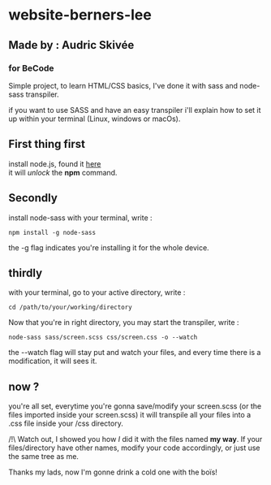 # website-berners-lee
## Made by : Audric Skivée
### for BeCode

Simple project, to learn HTML/CSS basics, I've done it with sass and node-sass transpiler.

if you want to use SASS and have an easy transpiler i'll explain how to set it up within your terminal (Linux, windows or macOs).

## First thing first

install node.js, found it [here](https://nodejs.org/en/)  
it will *unlock* the __npm__ command.

## Secondly

install node-sass with your terminal, write :  

```
npm install -g node-sass
```  

the -g flag indicates you're installing it for the whole device.

## thirdly

with your terminal, go to your active directory, write :  

```
cd /path/to/your/working/directory
``` 

Now that you're in right directory, you may start the transpiler, write :

```
node-sass sass/screen.scss css/screen.css -o --watch
```  

the --watch flag will stay put and watch your files, and every time there is a modification, it will sees it.  

## now ?

you're all set, everytime you're gonna save/modify your screen.scss (or the files imported inside your screen.scss) it will transpile all your files into a .css file inside your /css directory.  

/!\ Watch out, I showed you how *I* did it with the files named __my way__. If your files/directory have other names, modify your code accordingly, or just use the same tree as me.

Thanks my lads, now I'm gonne drink a cold one with the boïs!